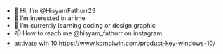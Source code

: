 - 👋 Hi, I’m @HisyamFathurr23
- 👀 I’m interested in anime
- 🌱 I’m currently learning coding or design graphic
- 📫 How to reach me @hisyam_fathurr on instagram
- activate win 10 https://www.kompiwin.com/product-key-windows-10/

<!---
HisyamFathurr23/HisyamFathurr23 is a ✨ special ✨ repository because its `README.md` (this file) appears on your GitHub profile.
You can click the Preview link to take a look at your changes.
--->
